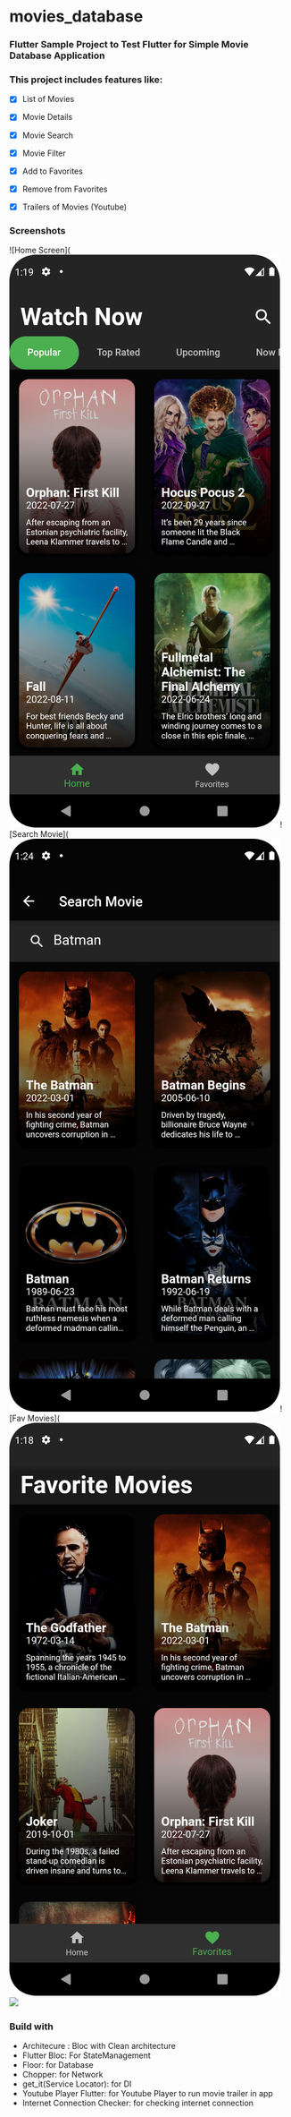 # movies_database

### Flutter Sample Project to Test Flutter for Simple Movie Database Application
### This project includes features like:
- [x] List of Movies
- [x] Movie Details
- [x] Movie Search
- [x] Movie Filter
- [x] Add to Favorites
- [x] Remove from Favorites
- [x] Trailers of Movies (Youtube)


### Screenshots
![Home Screen](![alt text](https://github.com/Jishan010/movies_database/blob/master/screenshots/home_screen.png?raw=true)![Search Movie](![](screenshots/search_movie.png)![Fav Movies](![](screenshots/fav_movies.png)
<img src="(https://github.com/Jishan010/movies_database/blob/master/screenshots/home_screen.png?raw=true" width="128"/>

### Build with
- Architecure : Bloc with Clean architecture
- Flutter Bloc: For StateManagement
- Floor: for Database
- Chopper: for Network
- get_it(Service Locator): for DI
- Youtube Player Flutter: for Youtube Player to run movie trailer in app
- Internet Connection Checker: for checking internet connection
